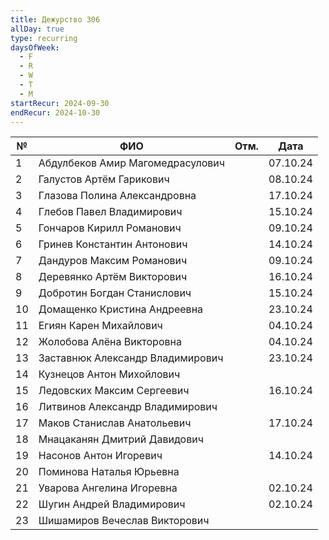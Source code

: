 ```yaml
---
title: Дежурство 306
allDay: true
type: recurring
daysOfWeek:
  - F
  - R
  - W
  - T
  - M
startRecur: 2024-09-30
endRecur: 2024-10-30
---
```

| №   | ФИО                              | Отм. |   Дата   |
| --- | -------------------------------- | :--: | :------: |
| 1   | Абдулбеков Амир Магомедрасулович |      | 07.10.24 |
| 2   | Галустов Артём Гарикович         |      | 08.10.24 |
| 3   | Глазова Полина Александровна     |      | 17.10.24 |
| 4   | Глебов Павел Владимирович        |      | 15.10.24 |
| 5   | Гончаров Кирилл Романович        |      | 09.10.24 |
| 6   | Гринев Константин Антонович      |      | 14.10.24 |
| 7   | Дандуров Максим Романович        |      | 09.10.24 |
| 8   | Деревянко Артём Викторович       |      | 16.10.24 |
| 9   | Добротин Богдан Станислович      |      | 15.10.24 |
| 10  | Домащенко Кристина Андреевна     |      | 23.10.24 |
| 11  | Егиян Карен Михайлович           |      | 04.10.24 |
| 12  | Жолобова Алёна Викторовна        |      | 04.10.24 |
| 13  | Заставнюк Александр Владимирович |      | 23.10.24 |
| 14  | Кузнецов Антон Михойлович        |      |          |
| 15  | Ледовских Максим Сергеевич       |      | 16.10.24 |
| 16  | Литвинов Александр Владимирович  |      |          |
| 17  | Маков Станислав Анатольевич      |      | 17.10.24 |
| 18  | Мнацаканян Дмитрий Давидович     |      |          |
| 19  | Насонов Антон Игоревич           |      | 14.10.24 |
| 20  | Поминова Наталья Юрьевна         |      |          |
| 21  | Уварова Ангелина Игоревна        |      | 02.10.24 |
| 22  | Шугин Андрей Владимирович        |      | 02.10.24 |
| 23  | Шишамиров Вечеслав Викторович    |      |          |
